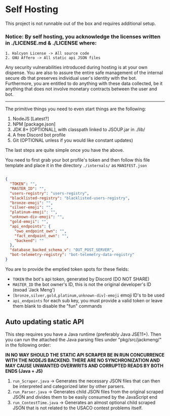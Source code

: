 # Self Hosting
This project is not runnable out of the box and requires additional setup.


### Notice: By self hosting, you acknowledge the licenses written in ./LICENSE.md & ./LICENSE where:
    1. Halcyon License -> All source code
    2. GNU Affero -> All static api JSON files
Any security vulnerabilities introduced during hosting is at your own dispense.
You are also to assure the entire safe management of the internal secure db that preserves
individual user's identity with the bot. Furthermore, you are entitled to do anything with these
data collected, be it anything that does not involve monetary contracts between
the user and bot.
<hr>

The primitive things you need to even start things are the following:

1. NodeJS [Latest?]
2. NPM [package.json]
3. JDK 8+ [OPTIONAL], with classpath linked to JSOUP.jar in ./lib/
4. A free Discord bot profile
5. Git (OPTIONAL unless if you would like constant updates)

The last steps are quite simple once you have the above.

You need to first grab your bot profile's token and then follow this file template and place it in the directory `./internals/`
as `MANIFEST.json`
```json

{
  "TOKEN": "",
  "MASTER_ID": "",
  "users-registry": "users-registry",
  "blacklisted-registry": "blacklisted-users-registry",
  "bronze-emoji": "",
  "silver-emoji": "",
  "platinum-emoji": "",
  "unknown-div-emoji": "",
  "gold-emoji": "",
  "api_endpoints": {
    "owo_endpoint_own": "",
    "fact_endpoint_own": "",
    "backend": ""
  },
  "database_backed_schema_v": "OUT_POST_SERVER",
  "bot-telemetry-registry": "bot-telemetry-data-registry"
}
```
You are to provide the emptied token spots for these fields:
* `TOKEN` the bot's api token, generated by Discord (DO NOT SHARE)
* `MASTER_ID` the bot owner's ID, this is not the original developer's ID (exoad 'Jack Meng')
* `[bronze,silver,gold,platinum,unknown-div]-emoji` emoji ID's to be used
* `api_endpoints` for each sub key, you must provide a valid token or leave them blank to disable the "fun" commands

## Auto updating static API

This step requires you have a Java runtime (preferably Java JSE11+). Then you can run the attached the Java parsing files under "pkg/src/jackmeng/" in the following order:

**IN NO WAY SHOULD THE STATIC API SCRAPER BE IN RUN CONCURRENCE WITH THE NODEJS BACKEND. THERE ARE NO SYNCHRONIZATION AND MAY CAUSE UNWANTED OVERWRITS AND CORRUPTED READS BY BOTH ENDS (Java + JS)**

1. `run_Scraper.java` -> Generates the necessary JSON files that can then be interpreted and categorized later by other parsers.
2. `run_Parser.java` ->  Generates child JSON files from the original scraped JSON and divides them to be easily consumed by the JavaScript end
3. `run_ContestTime.java` -> Generates an almost optional child scraped JSON that is not related to the USACO contest problems itself.
